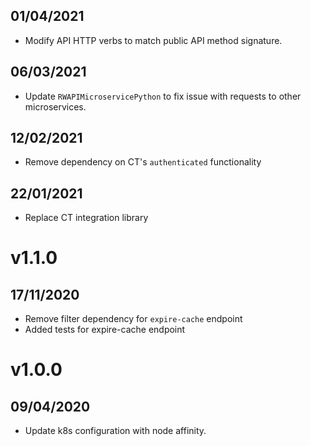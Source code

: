## 01/04/2021

- Modify API HTTP verbs to match public API method signature.

## 06/03/2021

- Update `RWAPIMicroservicePython` to fix issue with requests to other microservices.

## 12/02/2021

- Remove dependency on CT's `authenticated` functionality

## 22/01/2021

- Replace CT integration library

# v1.1.0

## 17/11/2020

- Remove filter dependency for `expire-cache` endpoint
- Added tests for expire-cache endpoint

# v1.0.0

## 09/04/2020

- Update k8s configuration with node affinity.
